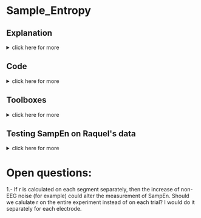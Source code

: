 # Sample_Entropy

## Explanation
<details><summary>click here for more</summary><p>

"SampEn compares segments of the time series to a template of length m + 1. If the first m timepoints match the template (within a tolerance factor r) the segment is listed as an “m match.” If all m + 1 timepoints match the template within the tolerance then the segment is also listed as an “m + 1 match.” The template-matching process is repeated so that each segment is considered a template once, and is also assessed for matching the other segments many times. The proportion of m + 1 matches to m matches is considered a measure of complexity (i.e., if a high proportion of the length m matches are also length m + 1 matches, then the time series is predictable and has low complexity). SampEn is the negative log of this proportion. As described by Lake et al. (6), higher m values and lower r values tend to reduce both the number of length m matches (Cm) and the number of length m + 1 matches (Cm1)." <br/>

Roediger, D. J., Butts, J., Falke, C., Fiecas, M. B., Klimes-Dougan, B., Mueller, B. A., & Cullen, K. R. (2024). Optimizing the measurement of sample entropy in resting-state fMRI data. Frontiers in Neurology, 15, 1331365.

![image](https://github.com/user-attachments/assets/2e46c21a-3ea8-4b2a-961d-dc56fe156e3c)

</details>

## Code
<details><summary>click here for more</summary><p>

The implementation closely follows the method described by Richman and Moorman in their original paper on Sample Entropy:
Richman, J.S., & Moorman, J.R. (2000). "Physiological time-series analysis using approximate entropy and sample entropy." American Journal of Physiology-Heart and Circulatory Physiology, 278(6), H2039-H2049.

### (MATLAB)

    function sampen_value = SampEn(data, m, r)
    
        % data: time series data (1D array)
        % m: embedding dimension
        % r: tolerance (often set as r = 0.2 * std(data))
    
        N = length(data);  % Length of the time series
        % Step 1: Create vectors of length m
        X_m = zeros(N - m + 1, m);
        for i = 1:(N - m + 1)
            X_m(i, :) = data(i:i + m - 1);
        end
        
        % Step 2: Count the number of matches within the tolerance r
        B = 0;  % Similarity count for length m
        A = 0;  % Similarity count for length m+1
    
        for i = 1:(N - m + 1)
            % Distance calculation for vectors of length m
            distance = max(abs(X_m(i+1:end, :) - X_m(i, :)), [], 2);
            B = B + sum(distance < r);
        end
    
        % Create vectors of length m+1
        X_m1 = zeros(N - m, m + 1);
        for i = 1:(N - m)
            X_m1(i, :) = data(i:i + m);
        end
        
        for i = 1:(N - m)
            % Distance calculation for vectors of length m+1
            distance = max(abs(X_m1(i+1:end, :) - X_m1(i, :)), [], 2);
            A = A + sum(distance < r);
        end
    
        % Step 3: Calculate SampEn
        B = B / (N - m + 1);
        A = A / (N - m);
    
        % SampEn is the negative natural logarithm of the ratio of A to B
        sampen_value = -log(A / B);
        
    end

#### Example of use:

    % Example time series data
    data = randn(1, 1000); % Random data with 1000 points
    
    % Parameters
    m = 2;
    r = 0.2 * std(data);
    
    % Calculate SampEn
    sampen_value = SampEn(data, m, r);
    disp(['Sample Entropy: ', num2str(sampen_value)]);

#### Explanation:
Embedding Dimension (m): This is the length of the sequences to be compared. Typically, m is set to 2. </br>

Tolerance (r): This is a threshold distance for considering two sequences as similar. A common choice is r = 0.2 * std(data). </br>

Step 1: Forming Vectors: </br>
The data is divided into overlapping vectors of length m.</br>

Step 2: Counting Matches: </br>
For each vector, count the number of other vectors within the distance r.</br>
This is done first for vectors of length m and then for vectors of length m + 1.</br>

Step 3: Calculating Sample Entropy: </br>
The ratio of counts for length m + 1 and m is calculated.</br>
SampEn is the negative logarithm of this ratio.</br>

### Python

    import numpy as np
    
    def sample_entropy(data, m, r):
        """
        Calculate the Sample Entropy (SampEn) of a time series.
    
        Parameters:
        data : list or numpy array
            The time series data (1D array).
        m : int
            The embedding dimension (length of sequences to be compared).
        r : float
            The tolerance (usually set as r = 0.2 * std(data)).
    
        Returns:
        sampen_value : float
            The calculated Sample Entropy value.
        """
        N = len(data)  # Length of the time series
    
        # Step 1: Create vectors of length m
        X_m = np.array([data[i:i+m] for i in range(N - m + 1)])
    
        # Step 2: Count the number of matches within the tolerance r
        B = 0  # Similarity count for length m
        A = 0  # Similarity count for length m+1
    
        for i in range(N - m + 1):
            # Distance calculation for vectors of length m
            distance = np.max(np.abs(X_m[i+1:] - X_m[i]), axis=1)
            B += np.sum(distance < r)
    
        # Create vectors of length m+1
        X_m1 = np.array([data[i:i+m+1] for i in range(N - m)])
    
        for i in range(N - m):
            # Distance calculation for vectors of length m+1
            distance = np.max(np.abs(X_m1[i+1:] - X_m1[i]), axis=1)
            A += np.sum(distance < r)
    
        # Step 3: Calculate SampEn
        B = B / (N - m + 1)
        A = A / (N - m)
    
        # SampEn is the negative natural logarithm of the ratio of A to B
        sampen_value = -np.log(A / B)
    
        return sampen_value
    
    # Example of Use
    data = np.random.randn(1000)  # Random data with 1000 points
    
    # Parameters
    m = 2
    r = 0.2 * np.std(data)
    
    # Calculate SampEn
    sampen_value = sample_entropy(data, m, r)
    print(f"Sample Entropy: {sampen_value:.4f}")
</details>

## Toolboxes
<details><summary>click here for more</summary><p>
</details>

## Testing SampEn on Raquel's data
<details><summary>click here for more</summary><p>
    
Data from 40 participants, around 800 trials each, 1000 ms pre-stimulus, sr = 1024. </br>

Observations: </br>
Average SampEn (averaged over participants and trials) is not evenly distributed across the scalp.

</details>

# Open questions:
1.- If r is calculated on each segment separately, then the increase of non-EEG noise (for example) could alter the measurement of SampEn. Should we calulate r on the entire experiment instead of on each trial? I would do it separately for each electrode.




